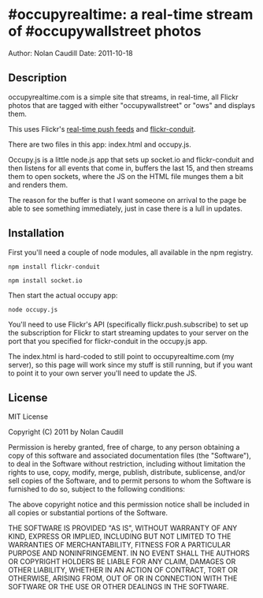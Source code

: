 #occupyrealtime: a real-time stream of #occupywallstreet photos
======================

Author: Nolan Caudill
Date: 2011-10-18

## Description

occupyrealtime.com is a simple site that streams, in real-time, all Flickr photos that are tagged
with either "occupywallstreet" or "ows" and displays them.

This uses Flickr's [real-time push feeds](http://laughingmeme.org/2011/07/24/getting-started-with-flickr-real-time-apis-in-php/) and [flickr-conduit](https://github.com/mncaudill/flickr-conduit).

There are two files in this app: index.html and occupy.js.

Occupy.js is a little node.js app that sets up socket.io and flickr-conduit and then listens for all events that come in, buffers the last 15, and then streams them to open sockets, where the JS on the HTML file munges them a bit and renders them.

The reason for the buffer is that I want someone on arrival to the page be able to see something immediately, just in case there is a lull in updates.

## Installation

First you'll need a couple of node modules, all available in the npm registry.

`npm install flickr-conduit`

`npm install socket.io`

Then start the actual occupy app:

`node occupy.js`

You'll need to use Flickr's API (specifically flickr.push.subscribe) to set up the subscription for Flickr to start streaming updates to your server on the port that you specified for flickr-conduit in the occupy.js app.

The index.html is hard-coded to still point to occupyrealtime.com (my server), so this page will work since my stuff is still running, but if you want to point it to your own server you'll need to update the JS.

## License

MIT License

Copyright (C) 2011 by Nolan Caudill

Permission is hereby granted, free of charge, to any person obtaining a copy
of this software and associated documentation files (the "Software"), to deal
in the Software without restriction, including without limitation the rights
to use, copy, modify, merge, publish, distribute, sublicense, and/or sell
copies of the Software, and to permit persons to whom the Software is
furnished to do so, subject to the following conditions:

The above copyright notice and this permission notice shall be included in
all copies or substantial portions of the Software.

THE SOFTWARE IS PROVIDED "AS IS", WITHOUT WARRANTY OF ANY KIND, EXPRESS OR
IMPLIED, INCLUDING BUT NOT LIMITED TO THE WARRANTIES OF MERCHANTABILITY,
FITNESS FOR A PARTICULAR PURPOSE AND NONINFRINGEMENT. IN NO EVENT SHALL THE
AUTHORS OR COPYRIGHT HOLDERS BE LIABLE FOR ANY CLAIM, DAMAGES OR OTHER
LIABILITY, WHETHER IN AN ACTION OF CONTRACT, TORT OR OTHERWISE, ARISING FROM,
OUT OF OR IN CONNECTION WITH THE SOFTWARE OR THE USE OR OTHER DEALINGS IN
THE SOFTWARE.
